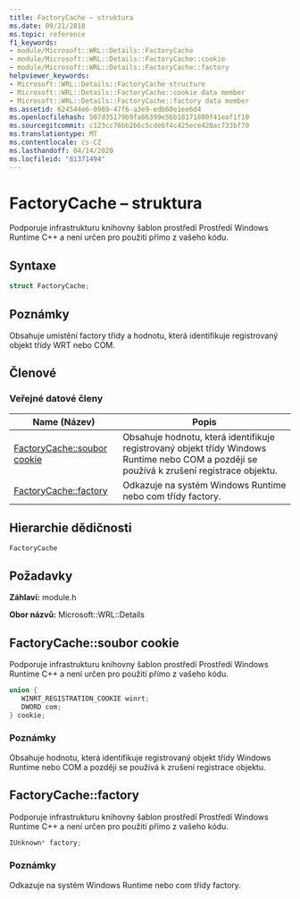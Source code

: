 ```yaml
---
title: FactoryCache – struktura
ms.date: 09/21/2018
ms.topic: reference
f1_keywords:
- module/Microsoft::WRL::Details::FactoryCache
- module/Microsoft::WRL::Details::FactoryCache::cookie
- module/Microsoft::WRL::Details::FactoryCache::factory
helpviewer_keywords:
- Microsoft::WRL::Details::FactoryCache structure
- Microsoft::WRL::Details::FactoryCache::cookie data member
- Microsoft::WRL::Details::FactoryCache::factory data member
ms.assetid: 624544e6-0989-47f6-a3e9-edb60e1ee6d4
ms.openlocfilehash: 507d35179b9fa86399e56b18171800f41eaf1f10
ms.sourcegitcommit: c123cc76bb2b6c5cde6f4c425ece420ac733bf70
ms.translationtype: MT
ms.contentlocale: cs-CZ
ms.lasthandoff: 04/14/2020
ms.locfileid: "81371494"
---
```

# <a name="factorycache-structure"></a>FactoryCache – struktura

Podporuje infrastrukturu knihovny šablon prostředí Prostředí Windows Runtime C++ a není určen pro použití přímo z vašeho kódu.

## <a name="syntax"></a>Syntaxe

```cpp
struct FactoryCache;
```

## <a name="remarks"></a>Poznámky

Obsahuje umístění factory třídy a hodnotu, která identifikuje registrovaný objekt třídy WRT nebo COM.

## <a name="members"></a>Členové

### <a name="public-data-members"></a>Veřejné datové členy

Name (Název)                              | Popis
--------------------------------- | ------------------------------------------------------------------------------------------------------------------------------
[FactoryCache::soubor cookie](#cookie)   | Obsahuje hodnotu, která identifikuje registrovaný objekt třídy Windows Runtime nebo COM a později se používá k zrušení registrace objektu.
[FactoryCache::factory](#factory) | Odkazuje na systém Windows Runtime nebo com třídy factory.

## <a name="inheritance-hierarchy"></a>Hierarchie dědičnosti

`FactoryCache`

## <a name="requirements"></a>Požadavky

**Záhlaví:** module.h

**Obor názvů:** Microsoft::WRL::Details

## <a name="factorycachecookie"></a><a name="cookie"></a>FactoryCache::soubor cookie

Podporuje infrastrukturu knihovny šablon prostředí Prostředí Windows Runtime C++ a není určen pro použití přímo z vašeho kódu.

```cpp
union {
   WINRT_REGISTRATION_COOKIE winrt;
   DWORD com;
} cookie;
```

### <a name="remarks"></a>Poznámky

Obsahuje hodnotu, která identifikuje registrovaný objekt třídy Windows Runtime nebo COM a později se používá k zrušení registrace objektu.

## <a name="factorycachefactory"></a><a name="factory"></a>FactoryCache::factory

Podporuje infrastrukturu knihovny šablon prostředí Prostředí Windows Runtime C++ a není určen pro použití přímo z vašeho kódu.

```cpp
IUnknown* factory;
```

### <a name="remarks"></a>Poznámky

Odkazuje na systém Windows Runtime nebo com třídy factory.
